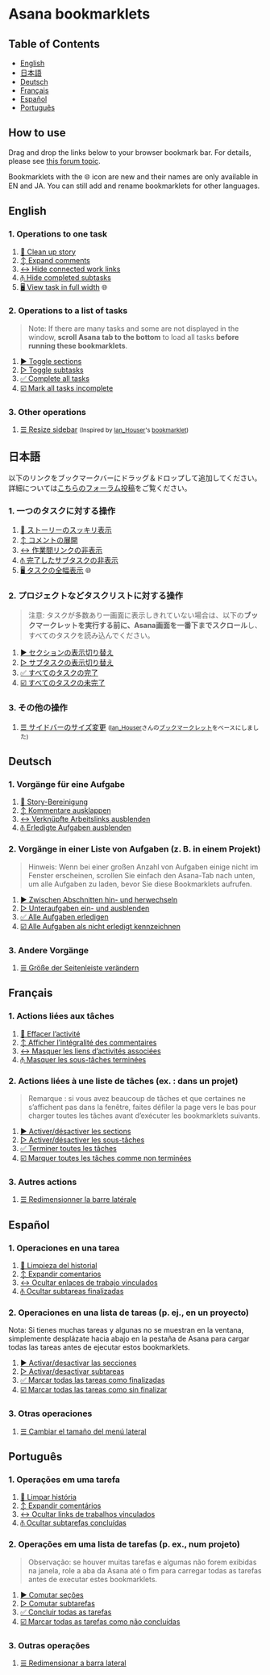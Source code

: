 # Asana bookmarklets

## Table of Contents
- [English](#English)
- [日本語](#日本語)
- [Deutsch](#Deutsch)
- [Français](#Français)
- [Español](#Español)
- [Português](#Português)

## How to use

Drag and drop the links below to your browser bookmark bar.
For details, please see [this forum topic](https://forum.asana.com/t/introduction-to-asana-bookmarklets/184620).

Bookmarklets with the 🌐 icon are new and their names are only available in EN and JA. You can still add and rename bookmarklets for other languages.

## English

### 1. Operations to one task

1. <a href="javascript: (function() {const expandLink = document.querySelector('.TaskStoryFeed-expandLink');if (expandLink && expandLink.textContent.match(/\d/)) expandLink.click();  document.querySelectorAll('.TruncatedRichText-expand').forEach(link => link.click());  document.querySelectorAll('.TaskStoryFeed-expandMiniStoriesLink').forEach(link => link.click());document.querySelectorAll('.BacklinkMiniStory').forEach(line => {line.parentNode.style.display = 'none';});})();">💬 Clean up story</a>
1. <a href="javascript:(function() { const expandLink = document.querySelector('.TaskStoryFeed-expandLink'); if (expandLink && expandLink.textContent.match(/\d/)) expandLink.click(); document.querySelectorAll('.TruncatedRichText-expand').forEach(link => link.click()); document.querySelectorAll('.TaskStoryFeed-expandMiniStoriesLink').forEach(link => link.click()); })();">↕️ Expand comments</a>
1. <a href="javascript:(function() { document.querySelectorAll('.BacklinkMiniStory').forEach(line => {line.parentNode.style.display = 'none';}); })();">↔ Hide connected work links</a>
1. <a href="javascript:(function() {const completedSubtaskRows = document.querySelectorAll('.SubtaskTaskRow--completed');completedSubtaskRows.forEach(row => {row.parentNode.parentNode.style.display = row.parentNode.parentNode.style.display?%20%27%27:%20%27none%27;});})();">⫚ Hide completed subtasks</a>
1. <a href="javascript:(function() {const focusModePane = document.querySelector('.Pane.FocusModePage-taskPane');if (!focusModePane) return;if (!focusModePane) console.log('not found');if (focusModePane.style.flexBasis == 'auto') {focusModePane.style.flexBasis = '';} else {focusModePane.style.flexBasis = 'auto';}})();">🖥 View task in full width</a> 🌐

### 2. Operations to a list of tasks
> Note: If there are many tasks and some are not displayed in the window, **scroll Asana tab to the bottom** to load all tasks **before running these bookmarklets**.

1. <a href="javascript:(function() { const firstButtonIcon = document.querySelector('.TaskGroupHeader-toggleButton .Icon'); if (!firstButtonIcon) return; const firstTriangleClassName = firstButtonIcon.classList.contains('DownTriangleIcon')? 'DownTriangleIcon': 'RightTriangleIcon'; document.querySelectorAll(`.TaskGroupHeader-toggleButton .${firstTriangleClassName}`).forEach(buttonIcon => buttonIcon.parentNode.click()); })();">▶︎ Toggle sections</a>
1. <a href="javascript:(function() {const boardSubtaskToggleButtons = document.querySelectorAll('.SubtaskCountToggleButton');if (boardSubtaskToggleButtons.length) {boardSubtaskToggleButtons.forEach(button => button.click());return;}const firstListSubtaskButton = document.querySelector('.ProjectSpreadsheetGridRow-subtaskToggleButton');if (!firstListSubtaskButton) return;const firstTriangleClassName = firstListSubtaskButton.firstElementChild.classList.contains('DownTriangleIcon')? %27DownTriangleIcon%27: %27RightTriangleIcon%27;const taskPlaceholderHTMLCollection = document.getElementsByClassName(%27SpreadsheetTaskRowScrollPlaceholder%27);const taskGroup = document.querySelector(%27.TaskGroup%27);const buttonAtTheBottom = document.querySelector(%27.SpreadsheetPotGridContents-addSectionButton%27);setTimeout(function () {if (buttonAtTheBottom) buttonAtTheBottom.scrollIntoView();}, 30);setTimeout(function () {taskGroup.style.display = %27none%27;}, 60);let monitorTaskStructure = setInterval(() => {if (taskPlaceholderHTMLCollection.length == 0) {document.querySelectorAll(%27.ProjectSpreadsheetGridRow-subtaskToggleButton%27).forEach(function (buttonIcon) {if (buttonIcon.firstElementChild.classList.contains(firstTriangleClassName)) buttonIcon.click();});taskGroup.style.display = %27%27;clearInterval(monitorTaskStructure);const loadMoreLinkHTMLCollection = document.getElementsByClassName(%27SpreadsheetTaskList-showMoreLink%27);setTimeout(() => {let clickingLoadMoreLinks = setInterval(function() {if (!loadMoreLinkHTMLCollection.length) {clearInterval(clickingLoadMoreLinks);} else {loadMoreLinkHTMLCollection[0].scrollIntoView();loadMoreLinkHTMLCollection[0].click();}}, 100);}, 200);}}, 100);})();">▷ Toggle subtasks</a>
1. <a href="javascript:(function() { const taskPlaceholderHTMLCollection = document.getElementsByClassName('SpreadsheetTaskRowScrollPlaceholder'); if (!taskPlaceholderHTMLCollection.length) { document.querySelectorAll('.TaskRowCompletionStatus-taskCompletionIcon--incomplete').forEach(incompleteIcon => incompleteIcon.parentNode.click()); } else { const taskGroup = document.querySelector('.TaskGroup'); const buttonAtTheBottom = document.querySelector('.SpreadsheetPotGridContents-addSectionButton'); setTimeout(function () {if (buttonAtTheBottom) buttonAtTheBottom.scrollIntoView();}, 30); setTimeout(function () { taskGroup.style.display = 'none'; const progressIndicator = document.createElement('span'); progressIndicator.setAttribute('id', 'progressIndicator'); progressIndicator.textContent = 'Processing'; taskGroup.parentNode.appendChild(progressIndicator); }, 60); let monitorTaskStructure = setInterval(() => { if (taskPlaceholderHTMLCollection.length == 0) { clearInterval(monitorTaskStructure); const progressIndicator = document.querySelector('#progressIndicator'); const allTasks = Array.from(document.querySelectorAll('.TaskRowCompletionStatus-taskCompletionIcon--incomplete')); const numProcesses = Math.floor(allTasks.length / 50) + 1; let counter = 0; let loopTasks = setInterval(() => { progressIndicator.textContent = `Processing (${counter}/${numProcesses})`; for (let i = 50 * counter; i < Math.min(allTasks.length, 50 * (counter + 1)); i++) { allTasks[i].parentNode.click(); if (i == allTasks.length - 1) { clearInterval(loopTasks); progressIndicator.remove(); taskGroup.style.display = ''; } } counter += 1; }, 500); } }, 100); } })();">✅ Complete all tasks</a>
1. <a href="javascript:(function() { const taskPlaceholderHTMLCollection = document.getElementsByClassName('SpreadsheetTaskRowScrollPlaceholder'); if (!taskPlaceholderHTMLCollection.length) { document.querySelectorAll('.TaskRowCompletionStatus-taskCompletionIcon--complete').forEach(incompleteIcon => incompleteIcon.parentNode.click()); } else { const taskGroup = document.querySelector('.TaskGroup'); const buttonAtTheBottom = document.querySelector('.SpreadsheetPotGridContents-addSectionButton'); setTimeout(function () {if (buttonAtTheBottom) buttonAtTheBottom.scrollIntoView();}, 30); setTimeout(function () { taskGroup.style.display = 'none'; const progressIndicator = document.createElement('span'); progressIndicator.setAttribute('id', 'progressIndicator'); progressIndicator.textContent = 'Processing'; taskGroup.parentNode.appendChild(progressIndicator); }, 60); let monitorTaskStructure = setInterval(() => { if (taskPlaceholderHTMLCollection.length == 0) { clearInterval(monitorTaskStructure); const progressIndicator = document.querySelector('#progressIndicator'); const allTasks = Array.from(document.querySelectorAll('.TaskRowCompletionStatus-taskCompletionIcon--complete')); const numProcesses = Math.floor(allTasks.length / 50) + 1; let counter = 0; let loopTasks = setInterval(() => { progressIndicator.textContent = `Processing(${counter}/${numProcesses})`; for (let i = 50 * counter; i < Math.min(allTasks.length, 50 * (counter + 1)); i++) { allTasks[i].parentNode.click(); if (i == allTasks.length - 1) { clearInterval(loopTasks); progressIndicator.remove(); taskGroup.style.display = ''; } } counter += 1; }, 500); } }, 100); } })();">☑️ Mark all tasks incomplete</a>

### 3. Other operations
1. <a href="javascript:(function() {const widerWidth = '480px';const asanaSidebar = document.querySelector('.AsanaMain-sidebar');if (!asanaSidebar) return; var newStyle = document.querySelector('#asanaSidebarBookmarkletStyle');if (!newStyle) {newStyle = document.createElement('style');newStyle.id = 'asanaSidebarBookmarkletStyle';document.head.appendChild(newStyle);}if (asanaSidebar.style.width == widerWidth) {asanaSidebar.style.width = '240px';newStyle.innerText = '';} else {asanaSidebar.style.width = widerWidth;newStyle.innerText = %60.AsanaMain-sidebar.AsanaMain-sidebar--isCollapsed {margin-left: -${widerWidth} !important}%60;}})();">☰ Resize sidebar</a> <small>(Inspired by [Ian_Houser](https://forum.asana.com/t/sidebar-adjust-size-width/27297/14)'s [bookmarklet](https://ianhouser.github.io/asana-bookmarklets/))</small>

## 日本語

以下のリンクをブックマークバーにドラッグ＆ドロップして追加してください。
詳細については[こちらのフォーラム投稿](https://forum.asana.com/t/asana/184069)をご覧ください。

### 1. 一つのタスクに対する操作

1. <a href="javascript: (function() {const expandLink = document.querySelector('.TaskStoryFeed-expandLink');if (expandLink && expandLink.textContent.match(/\d/)) expandLink.click();  document.querySelectorAll('.TruncatedRichText-expand').forEach(link => link.click());  document.querySelectorAll('.TaskStoryFeed-expandMiniStoriesLink').forEach(link => link.click());document.querySelectorAll('.BacklinkMiniStory').forEach(line => {line.parentNode.style.display = 'none';});})();">💬 ストーリーのスッキリ表示</a>
1. <a href="javascript:(function() { const expandLink = document.querySelector('.TaskStoryFeed-expandLink'); if (expandLink && expandLink.textContent.match(/\d/)) expandLink.click(); document.querySelectorAll('.TruncatedRichText-expand').forEach(link => link.click()); document.querySelectorAll('.TaskStoryFeed-expandMiniStoriesLink').forEach(link => link.click()); })();">↕️ コメントの展開</a>
1. <a href="javascript:(function() { document.querySelectorAll('.BacklinkMiniStory').forEach(line => {line.parentNode.style.display = 'none';}); })();">↔ 作業間リンクの非表示</a>
1. <a href="javascript:(function() {const completedSubtaskRows = document.querySelectorAll('.SubtaskTaskRow--completed');completedSubtaskRows.forEach(row => {row.parentNode.parentNode.style.display = row.parentNode.parentNode.style.display? %27%27: %27none%27;});})();">⫚ 完了したサブタスクの非表示</a>
1. <a href="javascript:(function() {const focusModePane = document.querySelector('.Pane.FocusModePage-taskPane');if (!focusModePane) return;if (!focusModePane) console.log('not found');if (focusModePane.style.flexBasis == 'auto') {focusModePane.style.flexBasis = '';} else {focusModePane.style.flexBasis = 'auto';}})();">🖥 タスクの全幅表示</a> 🌐

### 2. プロジェクトなどタスクリストに対する操作
> 注意: タスクが多数あり一画面に表示しきれていない場合は、以下の**ブックマークレットを実行する前に、Asana画面を一番下までスクロール**し、すべてのタスクを読み込んでください。

1. <a href="javascript:(function() { const firstButtonIcon = document.querySelector('.TaskGroupHeader-toggleButton .Icon'); if (!firstButtonIcon) return; const firstTriangleClassName = firstButtonIcon.classList.contains('DownTriangleIcon')? 'DownTriangleIcon': 'RightTriangleIcon'; document.querySelectorAll(`.TaskGroupHeader-toggleButton .${firstTriangleClassName}`).forEach(buttonIcon => buttonIcon.parentNode.click()); })();">▶︎ セクションの表示切り替え</a>
1. <a href="javascript:(function() {const boardSubtaskToggleButtons = document.querySelectorAll('.SubtaskCountToggleButton');if (boardSubtaskToggleButtons.length) {boardSubtaskToggleButtons.forEach(button => button.click());return;}const firstListSubtaskButton = document.querySelector('.ProjectSpreadsheetGridRow-subtaskToggleButton');if (!firstListSubtaskButton) return;const firstTriangleClassName = firstListSubtaskButton.firstElementChild.classList.contains('DownTriangleIcon')? %27DownTriangleIcon%27: %27RightTriangleIcon%27;const taskPlaceholderHTMLCollection = document.getElementsByClassName(%27SpreadsheetTaskRowScrollPlaceholder%27);const taskGroup = document.querySelector(%27.TaskGroup%27);const buttonAtTheBottom = document.querySelector(%27.SpreadsheetPotGridContents-addSectionButton%27);setTimeout(function () {if (buttonAtTheBottom) buttonAtTheBottom.scrollIntoView();}, 30);setTimeout(function () {taskGroup.style.display = %27none%27;}, 60);let monitorTaskStructure = setInterval(() => {if (taskPlaceholderHTMLCollection.length == 0) {document.querySelectorAll(%27.ProjectSpreadsheetGridRow-subtaskToggleButton%27).forEach(function (buttonIcon) {if (buttonIcon.firstElementChild.classList.contains(firstTriangleClassName)) buttonIcon.click();});taskGroup.style.display = %27%27;clearInterval(monitorTaskStructure);const loadMoreLinkHTMLCollection = document.getElementsByClassName(%27SpreadsheetTaskList-showMoreLink%27);setTimeout(() => {let clickingLoadMoreLinks = setInterval(function() {if (!loadMoreLinkHTMLCollection.length) {clearInterval(clickingLoadMoreLinks);} else {loadMoreLinkHTMLCollection[0].scrollIntoView();loadMoreLinkHTMLCollection[0].click();}}, 100);}, 200);}}, 100);})();">▷ サブタスクの表示切り替え</a>
1. <a href="javascript:(function() { const taskPlaceholderHTMLCollection = document.getElementsByClassName('SpreadsheetTaskRowScrollPlaceholder'); if (!taskPlaceholderHTMLCollection.length) { document.querySelectorAll('.TaskRowCompletionStatus-taskCompletionIcon--incomplete').forEach(incompleteIcon => incompleteIcon.parentNode.click()); } else { const taskGroup = document.querySelector('.TaskGroup'); const buttonAtTheBottom = document.querySelector('.SpreadsheetPotGridContents-addSectionButton'); setTimeout(function () {if (buttonAtTheBottom) buttonAtTheBottom.scrollIntoView();}, 30); setTimeout(function () { taskGroup.style.display = 'none'; const progressIndicator = document.createElement('span'); progressIndicator.setAttribute('id', 'progressIndicator'); progressIndicator.textContent = '処理しています'; taskGroup.parentNode.appendChild(progressIndicator); }, 60); let monitorTaskStructure = setInterval(() => { if (taskPlaceholderHTMLCollection.length == 0) { clearInterval(monitorTaskStructure); const progressIndicator = document.querySelector('#progressIndicator'); const allTasks = Array.from(document.querySelectorAll('.TaskRowCompletionStatus-taskCompletionIcon--incomplete')); const numProcesses = Math.floor(allTasks.length / 50) + 1; let counter = 0; let loopTasks = setInterval(() => { progressIndicator.textContent = `処理しています (${counter}/${numProcesses}）`; for (let i = 50 * counter; i < Math.min(allTasks.length, 50 * (counter + 1)); i++) { allTasks[i].parentNode.click(); if (i == allTasks.length - 1) { clearInterval(loopTasks); progressIndicator.remove(); taskGroup.style.display = ''; } } counter += 1; }, 500); } }, 100); } })();">✅ すべてのタスクの完了</a>
1. <a href="javascript:(function() { const taskPlaceholderHTMLCollection = document.getElementsByClassName('SpreadsheetTaskRowScrollPlaceholder'); if (!taskPlaceholderHTMLCollection.length) { document.querySelectorAll('.TaskRowCompletionStatus-taskCompletionIcon--complete').forEach(incompleteIcon => incompleteIcon.parentNode.click()); } else { const taskGroup = document.querySelector('.TaskGroup'); const buttonAtTheBottom = document.querySelector('.SpreadsheetPotGridContents-addSectionButton'); setTimeout(function () {if (buttonAtTheBottom) buttonAtTheBottom.scrollIntoView();}, 30); setTimeout(function () { taskGroup.style.display = 'none'; const progressIndicator = document.createElement('span'); progressIndicator.setAttribute('id', 'progressIndicator'); progressIndicator.textContent = '処理しています'; taskGroup.parentNode.appendChild(progressIndicator); }, 60); let monitorTaskStructure = setInterval(() => { if (taskPlaceholderHTMLCollection.length == 0) { clearInterval(monitorTaskStructure); const progressIndicator = document.querySelector('#progressIndicator'); const allTasks = Array.from(document.querySelectorAll('.TaskRowCompletionStatus-taskCompletionIcon--complete')); const numProcesses = Math.floor(allTasks.length / 50) + 1; let counter = 0; let loopTasks = setInterval(() => { progressIndicator.textContent = `処理しています (${counter}/${numProcesses}）`; for (let i = 50 * counter; i < Math.min(allTasks.length, 50 * (counter + 1)); i++) { allTasks[i].parentNode.click(); if (i == allTasks.length - 1) { clearInterval(loopTasks); progressIndicator.remove(); taskGroup.style.display = ''; } } counter += 1; }, 500); } }, 100); } })();">☑️ すべてのタスクの未完了</a>

### 3. その他の操作
1. <a href="javascript:(function() {const widerWidth = '480px';const asanaSidebar = document.querySelector('.AsanaMain-sidebar');if (!asanaSidebar) return; var newStyle = document.querySelector('#asanaSidebarBookmarkletStyle');if (!newStyle) {newStyle = document.createElement('style');newStyle.id = 'asanaSidebarBookmarkletStyle';document.head.appendChild(newStyle);}if (asanaSidebar.style.width == widerWidth) {asanaSidebar.style.width = '240px';newStyle.innerText = '';} else {asanaSidebar.style.width = widerWidth;newStyle.innerText = %60.AsanaMain-sidebar.AsanaMain-sidebar--isCollapsed {margin-left: -${widerWidth} !important}%60;}})();">☰ サイドバーのサイズ変更</a> <small>([Ian_Houser](https://forum.asana.com/t/sidebar-adjust-size-width/27297/14)さんの[ブックマークレット](https://ianhouser.github.io/asana-bookmarklets/)をベースにしました)</small>

## Deutsch

### 1. Vorgänge für eine Aufgabe

1. <a href="javascript: (function() {const expandLink = document.querySelector('.TaskStoryFeed-expandLink');if (expandLink && expandLink.textContent.match(/\d/)) expandLink.click();  document.querySelectorAll('.TruncatedRichText-expand').forEach(link => link.click());  document.querySelectorAll('.TaskStoryFeed-expandMiniStoriesLink').forEach(link => link.click());document.querySelectorAll('.BacklinkMiniStory').forEach(line => {line.parentNode.style.display = 'none';});})();">💬 Story-Bereinigung</a>
1. <a href="javascript:(function() { const expandLink = document.querySelector('.TaskStoryFeed-expandLink'); if (expandLink && expandLink.textContent.match(/\d/)) expandLink.click(); document.querySelectorAll('.TruncatedRichText-expand').forEach(link => link.click()); document.querySelectorAll('.TaskStoryFeed-expandMiniStoriesLink').forEach(link => link.click()); })();">↕️ Kommentare ausklappen</a>
1. <a href="javascript:(function() { document.querySelectorAll('.BacklinkMiniStory').forEach(line => {line.parentNode.style.display = 'none';}); })();">↔ Verknüpfte Arbeitslinks ausblenden</a>
1. <a href="javascript:(function() {const completedSubtaskRows = document.querySelectorAll('.SubtaskTaskRow--completed');completedSubtaskRows.forEach(row => {row.parentNode.parentNode.style.display = row.parentNode.parentNode.style.display? %27%27: %27none%27;});})();">⫚ Erledigte Aufgaben ausblenden</a>

### 2. Vorgänge in einer Liste von Aufgaben (z. B. in einem Projekt)
> Hinweis: Wenn bei einer großen Anzahl von Aufgaben einige nicht im Fenster erscheinen, scrollen Sie einfach den Asana-Tab nach unten, um alle Aufgaben zu laden, bevor Sie diese Bookmarklets aufrufen.

1. <a href="javascript:(function() { const firstButtonIcon = document.querySelector('.TaskGroupHeader-toggleButton .Icon'); if (!firstButtonIcon) return; const firstTriangleClassName = firstButtonIcon.classList.contains('DownTriangleIcon')? 'DownTriangleIcon': 'RightTriangleIcon'; document.querySelectorAll(`.TaskGroupHeader-toggleButton .${firstTriangleClassName}`).forEach(buttonIcon => buttonIcon.parentNode.click()); })();">▶︎ Zwischen Abschnitten hin- und herwechseln</a>
1. <a href="javascript:(function() {const boardSubtaskToggleButtons = document.querySelectorAll('.SubtaskCountToggleButton');if (boardSubtaskToggleButtons.length) {boardSubtaskToggleButtons.forEach(button => button.click());return;}const firstListSubtaskButton = document.querySelector('.ProjectSpreadsheetGridRow-subtaskToggleButton');if (!firstListSubtaskButton) return;const firstTriangleClassName = firstListSubtaskButton.firstElementChild.classList.contains('DownTriangleIcon')? %27DownTriangleIcon%27: %27RightTriangleIcon%27;const taskPlaceholderHTMLCollection = document.getElementsByClassName(%27SpreadsheetTaskRowScrollPlaceholder%27);const taskGroup = document.querySelector(%27.TaskGroup%27);const buttonAtTheBottom = document.querySelector(%27.SpreadsheetPotGridContents-addSectionButton%27);setTimeout(function () {if (buttonAtTheBottom) buttonAtTheBottom.scrollIntoView();}, 30);setTimeout(function () {taskGroup.style.display = %27none%27;}, 60);let monitorTaskStructure = setInterval(() => {if (taskPlaceholderHTMLCollection.length == 0) {document.querySelectorAll(%27.ProjectSpreadsheetGridRow-subtaskToggleButton%27).forEach(function (buttonIcon) {if (buttonIcon.firstElementChild.classList.contains(firstTriangleClassName)) buttonIcon.click();});taskGroup.style.display = %27%27;clearInterval(monitorTaskStructure);const loadMoreLinkHTMLCollection = document.getElementsByClassName(%27SpreadsheetTaskList-showMoreLink%27);setTimeout(() => {let clickingLoadMoreLinks = setInterval(function() {if (!loadMoreLinkHTMLCollection.length) {clearInterval(clickingLoadMoreLinks);} else {loadMoreLinkHTMLCollection[0].scrollIntoView();loadMoreLinkHTMLCollection[0].click();}}, 100);}, 200);}}, 100);})();">▷ Unteraufgaben ein- und ausblenden</a>
1. <a href="javascript:(function() { const taskPlaceholderHTMLCollection = document.getElementsByClassName('SpreadsheetTaskRowScrollPlaceholder'); if (!taskPlaceholderHTMLCollection.length) { document.querySelectorAll('.TaskRowCompletionStatus-taskCompletionIcon--incomplete').forEach(incompleteIcon => incompleteIcon.parentNode.click()); } else { const taskGroup = document.querySelector('.TaskGroup'); const buttonAtTheBottom = document.querySelector('.SpreadsheetPotGridContents-addSectionButton'); setTimeout(function () {if (buttonAtTheBottom) buttonAtTheBottom.scrollIntoView();}, 30); setTimeout(function () { taskGroup.style.display = 'none'; const progressIndicator = document.createElement('span'); progressIndicator.setAttribute('id', 'progressIndicator'); progressIndicator.textContent = 'Wird ausgeführt'; taskGroup.parentNode.appendChild(progressIndicator); }, 60); let monitorTaskStructure = setInterval(() => { if (taskPlaceholderHTMLCollection.length == 0) { clearInterval(monitorTaskStructure); const progressIndicator = document.querySelector('#progressIndicator'); const allTasks = Array.from(document.querySelectorAll('.TaskRowCompletionStatus-taskCompletionIcon--incomplete')); const numProcesses = Math.floor(allTasks.length / 50) + 1; let counter = 0; let loopTasks = setInterval(() => { progressIndicator.textContent = `Wird ausgeführt (${counter}/${numProcesses}）`; for (let i = 50 * counter; i < Math.min(allTasks.length, 50 * (counter + 1)); i++) { allTasks[i].parentNode.click(); if (i == allTasks.length - 1) { clearInterval(loopTasks); progressIndicator.remove(); taskGroup.style.display = ''; } } counter += 1; }, 500); } }, 100); } })();">✅ Alle Aufgaben erledigen</a>
1. <a href="javascript:(function() { const taskPlaceholderHTMLCollection = document.getElementsByClassName('SpreadsheetTaskRowScrollPlaceholder'); if (!taskPlaceholderHTMLCollection.length) { document.querySelectorAll('.TaskRowCompletionStatus-taskCompletionIcon--complete').forEach(incompleteIcon => incompleteIcon.parentNode.click()); } else { const taskGroup = document.querySelector('.TaskGroup'); const buttonAtTheBottom = document.querySelector('.SpreadsheetPotGridContents-addSectionButton'); setTimeout(function () {if (buttonAtTheBottom) buttonAtTheBottom.scrollIntoView();}, 30); setTimeout(function () { taskGroup.style.display = 'none'; const progressIndicator = document.createElement('span'); progressIndicator.setAttribute('id', 'progressIndicator'); progressIndicator.textContent = 'Wird ausgeführt'; taskGroup.parentNode.appendChild(progressIndicator); }, 60); let monitorTaskStructure = setInterval(() => { if (taskPlaceholderHTMLCollection.length == 0) { clearInterval(monitorTaskStructure); const progressIndicator = document.querySelector('#progressIndicator'); const allTasks = Array.from(document.querySelectorAll('.TaskRowCompletionStatus-taskCompletionIcon--complete')); const numProcesses = Math.floor(allTasks.length / 50) + 1; let counter = 0; let loopTasks = setInterval(() => { progressIndicator.textContent = `Wird ausgeführt (${counter}/${numProcesses}）`; for (let i = 50 * counter; i < Math.min(allTasks.length, 50 * (counter + 1)); i++) { allTasks[i].parentNode.click(); if (i == allTasks.length - 1) { clearInterval(loopTasks); progressIndicator.remove(); taskGroup.style.display = ''; } } counter += 1; }, 500); } }, 100); } })();">☑️ Alle Aufgaben als nicht erledigt kennzeichnen</a>

### 3. Andere Vorgänge
1. <a href="javascript:(function() {const widerWidth = '480px';const asanaSidebar = document.querySelector('.AsanaMain-sidebar');if (!asanaSidebar) return; var newStyle = document.querySelector('#asanaSidebarBookmarkletStyle');if (!newStyle) {newStyle = document.createElement('style');newStyle.id = 'asanaSidebarBookmarkletStyle';document.head.appendChild(newStyle);}if (asanaSidebar.style.width == widerWidth) {asanaSidebar.style.width = '240px';newStyle.innerText = '';} else {asanaSidebar.style.width = widerWidth;newStyle.innerText = %60.AsanaMain-sidebar.AsanaMain-sidebar--isCollapsed {margin-left: -${widerWidth} !important}%60;}})();">☰ Größe der Seitenleiste verändern</a>

## Français

### 1. Actions liées aux tâches

1. <a href="javascript: (function() {const expandLink = document.querySelector('.TaskStoryFeed-expandLink');if (expandLink && expandLink.textContent.match(/\d/)) expandLink.click();  document.querySelectorAll('.TruncatedRichText-expand').forEach(link => link.click());  document.querySelectorAll('.TaskStoryFeed-expandMiniStoriesLink').forEach(link => link.click());document.querySelectorAll('.BacklinkMiniStory').forEach(line => {line.parentNode.style.display = 'none';});})();">💬 Effacer l’activité</a>
1. <a href="javascript:(function() { const expandLink = document.querySelector('.TaskStoryFeed-expandLink'); if (expandLink && expandLink.textContent.match(/\d/)) expandLink.click(); document.querySelectorAll('.TruncatedRichText-expand').forEach(link => link.click()); document.querySelectorAll('.TaskStoryFeed-expandMiniStoriesLink').forEach(link => link.click()); })();">↕️ Afficher l’intégralité des commentaires</a>
1. <a href="javascript:(function() { document.querySelectorAll('.BacklinkMiniStory').forEach(line => {line.parentNode.style.display = 'none';}); })();">↔ Masquer les liens d’activités associées</a>
1. <a href="javascript:(function() {const completedSubtaskRows = document.querySelectorAll('.SubtaskTaskRow--completed');completedSubtaskRows.forEach(row => {row.parentNode.parentNode.style.display = row.parentNode.parentNode.style.display? %27%27: %27none%27;});})();">⫚ Masquer les sous-tâches terminées</a>

### 2. Actions liées à une liste de tâches (ex. : dans un projet)
> Remarque : si vous avez beaucoup de tâches et que certaines ne s’affichent pas dans la fenêtre, faites défiler la page vers le bas pour charger toutes les tâches avant d’exécuter les bookmarklets suivants.

1. <a href="javascript:(function() { const firstButtonIcon = document.querySelector('.TaskGroupHeader-toggleButton .Icon'); if (!firstButtonIcon) return; const firstTriangleClassName = firstButtonIcon.classList.contains('DownTriangleIcon')? 'DownTriangleIcon': 'RightTriangleIcon'; document.querySelectorAll(`.TaskGroupHeader-toggleButton .${firstTriangleClassName}`).forEach(buttonIcon => buttonIcon.parentNode.click()); })();">▶︎ Activer/désactiver les sections</a>
1. <a href="javascript:(function() {const boardSubtaskToggleButtons = document.querySelectorAll('.SubtaskCountToggleButton');if (boardSubtaskToggleButtons.length) {boardSubtaskToggleButtons.forEach(button => button.click());return;}const firstListSubtaskButton = document.querySelector('.ProjectSpreadsheetGridRow-subtaskToggleButton');if (!firstListSubtaskButton) return;const firstTriangleClassName = firstListSubtaskButton.firstElementChild.classList.contains('DownTriangleIcon')? %27DownTriangleIcon%27: %27RightTriangleIcon%27;const taskPlaceholderHTMLCollection = document.getElementsByClassName(%27SpreadsheetTaskRowScrollPlaceholder%27);const taskGroup = document.querySelector(%27.TaskGroup%27);const buttonAtTheBottom = document.querySelector(%27.SpreadsheetPotGridContents-addSectionButton%27);setTimeout(function () {if (buttonAtTheBottom) buttonAtTheBottom.scrollIntoView();}, 30);setTimeout(function () {taskGroup.style.display = %27none%27;}, 60);let monitorTaskStructure = setInterval(() => {if (taskPlaceholderHTMLCollection.length == 0) {document.querySelectorAll(%27.ProjectSpreadsheetGridRow-subtaskToggleButton%27).forEach(function (buttonIcon) {if (buttonIcon.firstElementChild.classList.contains(firstTriangleClassName)) buttonIcon.click();});taskGroup.style.display = %27%27;clearInterval(monitorTaskStructure);const loadMoreLinkHTMLCollection = document.getElementsByClassName(%27SpreadsheetTaskList-showMoreLink%27);setTimeout(() => {let clickingLoadMoreLinks = setInterval(function() {if (!loadMoreLinkHTMLCollection.length) {clearInterval(clickingLoadMoreLinks);} else {loadMoreLinkHTMLCollection[0].scrollIntoView();loadMoreLinkHTMLCollection[0].click();}}, 100);}, 200);}}, 100);})();">▷ Activer/désactiver les sous-tâches</a>
1. <a href="javascript:(function() { const taskPlaceholderHTMLCollection = document.getElementsByClassName('SpreadsheetTaskRowScrollPlaceholder'); if (!taskPlaceholderHTMLCollection.length) { document.querySelectorAll('.TaskRowCompletionStatus-taskCompletionIcon--incomplete').forEach(incompleteIcon => incompleteIcon.parentNode.click()); } else { const taskGroup = document.querySelector('.TaskGroup'); const buttonAtTheBottom = document.querySelector('.SpreadsheetPotGridContents-addSectionButton'); setTimeout(function () {if (buttonAtTheBottom) buttonAtTheBottom.scrollIntoView();}, 30); setTimeout(function () { taskGroup.style.display = 'none'; const progressIndicator = document.createElement('span'); progressIndicator.setAttribute('id', 'progressIndicator'); progressIndicator.textContent = 'Traite'; taskGroup.parentNode.appendChild(progressIndicator); }, 60); let monitorTaskStructure = setInterval(() => { if (taskPlaceholderHTMLCollection.length == 0) { clearInterval(monitorTaskStructure); const progressIndicator = document.querySelector('#progressIndicator'); const allTasks = Array.from(document.querySelectorAll('.TaskRowCompletionStatus-taskCompletionIcon--incomplete')); const numProcesses = Math.floor(allTasks.length / 50) + 1; let counter = 0; let loopTasks = setInterval(() => { progressIndicator.textContent = `Traite (${counter}/${numProcesses}）`; for (let i = 50 * counter; i < Math.min(allTasks.length, 50 * (counter + 1)); i++) { allTasks[i].parentNode.click(); if (i == allTasks.length - 1) { clearInterval(loopTasks); progressIndicator.remove(); taskGroup.style.display = ''; } } counter += 1; }, 500); } }, 100); } })();">✅ Terminer toutes les tâches</a>
1. <a href="javascript:(function() { const taskPlaceholderHTMLCollection = document.getElementsByClassName('SpreadsheetTaskRowScrollPlaceholder'); if (!taskPlaceholderHTMLCollection.length) { document.querySelectorAll('.TaskRowCompletionStatus-taskCompletionIcon--complete').forEach(incompleteIcon => incompleteIcon.parentNode.click()); } else { const taskGroup = document.querySelector('.TaskGroup'); const buttonAtTheBottom = document.querySelector('.SpreadsheetPotGridContents-addSectionButton'); setTimeout(function () {if (buttonAtTheBottom) buttonAtTheBottom.scrollIntoView();}, 30); setTimeout(function () { taskGroup.style.display = 'none'; const progressIndicator = document.createElement('span'); progressIndicator.setAttribute('id', 'progressIndicator'); progressIndicator.textContent = 'Traite'; taskGroup.parentNode.appendChild(progressIndicator); }, 60); let monitorTaskStructure = setInterval(() => { if (taskPlaceholderHTMLCollection.length == 0) { clearInterval(monitorTaskStructure); const progressIndicator = document.querySelector('#progressIndicator'); const allTasks = Array.from(document.querySelectorAll('.TaskRowCompletionStatus-taskCompletionIcon--complete')); const numProcesses = Math.floor(allTasks.length / 50) + 1; let counter = 0; let loopTasks = setInterval(() => { progressIndicator.textContent = `Traite (${counter}/${numProcesses}）`; for (let i = 50 * counter; i < Math.min(allTasks.length, 50 * (counter + 1)); i++) { allTasks[i].parentNode.click(); if (i == allTasks.length - 1) { clearInterval(loopTasks); progressIndicator.remove(); taskGroup.style.display = ''; } } counter += 1; }, 500); } }, 100); } })();">☑️ Marquer toutes les tâches comme non terminées</a>

### 3. Autres actions
1. <a href="javascript:(function() {const widerWidth = '480px';const asanaSidebar = document.querySelector('.AsanaMain-sidebar');if (!asanaSidebar) return; var newStyle = document.querySelector('#asanaSidebarBookmarkletStyle');if (!newStyle) {newStyle = document.createElement('style');newStyle.id = 'asanaSidebarBookmarkletStyle';document.head.appendChild(newStyle);}if (asanaSidebar.style.width == widerWidth) {asanaSidebar.style.width = '240px';newStyle.innerText = '';} else {asanaSidebar.style.width = widerWidth;newStyle.innerText = %60.AsanaMain-sidebar.AsanaMain-sidebar--isCollapsed {margin-left: -${widerWidth} !important}%60;}})();">☰ Redimensionner la barre latérale</a>

## Español

### 1. Operaciones en una tarea

1. <a href="javascript: (function() {const expandLink = document.querySelector('.TaskStoryFeed-expandLink');if (expandLink && expandLink.textContent.match(/\d/)) expandLink.click();  document.querySelectorAll('.TruncatedRichText-expand').forEach(link => link.click());  document.querySelectorAll('.TaskStoryFeed-expandMiniStoriesLink').forEach(link => link.click());document.querySelectorAll('.BacklinkMiniStory').forEach(line => {line.parentNode.style.display = 'none';});})();">💬 Limpieza del historial</a>
1. <a href="javascript:(function() { const expandLink = document.querySelector('.TaskStoryFeed-expandLink'); if (expandLink && expandLink.textContent.match(/\d/)) expandLink.click(); document.querySelectorAll('.TruncatedRichText-expand').forEach(link => link.click()); document.querySelectorAll('.TaskStoryFeed-expandMiniStoriesLink').forEach(link => link.click()); })();">↕️ Expandir comentarios</a>
1. <a href="javascript:(function() { document.querySelectorAll('.BacklinkMiniStory').forEach(line => {line.parentNode.style.display = 'none';}); })();">↔ Ocultar enlaces de trabajo vinculados</a>
1. <a href="javascript:(function() {const completedSubtaskRows = document.querySelectorAll('.SubtaskTaskRow--completed');completedSubtaskRows.forEach(row => {row.parentNode.parentNode.style.display = row.parentNode.parentNode.style.display? %27%27: %27none%27;});})();">⫚ Ocultar subtareas finalizadas</a>

### 2. Operaciones en una lista de tareas (p. ej., en un proyecto)
Nota: Si tienes muchas tareas y algunas no se muestran en la ventana, simplemente desplázate hacia abajo en la pestaña de Asana para cargar todas las tareas antes de ejecutar estos bookmarklets.

1. <a href="javascript:(function() { const firstButtonIcon = document.querySelector('.TaskGroupHeader-toggleButton .Icon'); if (!firstButtonIcon) return; const firstTriangleClassName = firstButtonIcon.classList.contains('DownTriangleIcon')? 'DownTriangleIcon': 'RightTriangleIcon'; document.querySelectorAll(`.TaskGroupHeader-toggleButton .${firstTriangleClassName}`).forEach(buttonIcon => buttonIcon.parentNode.click()); })();">▶︎ Activar/desactivar las secciones</a>
1. <a href="javascript:(function() {const boardSubtaskToggleButtons = document.querySelectorAll('.SubtaskCountToggleButton');if (boardSubtaskToggleButtons.length) {boardSubtaskToggleButtons.forEach(button => button.click());return;}const firstListSubtaskButton = document.querySelector('.ProjectSpreadsheetGridRow-subtaskToggleButton');if (!firstListSubtaskButton) return;const firstTriangleClassName = firstListSubtaskButton.firstElementChild.classList.contains('DownTriangleIcon')? %27DownTriangleIcon%27: %27RightTriangleIcon%27;const taskPlaceholderHTMLCollection = document.getElementsByClassName(%27SpreadsheetTaskRowScrollPlaceholder%27);const taskGroup = document.querySelector(%27.TaskGroup%27);const buttonAtTheBottom = document.querySelector(%27.SpreadsheetPotGridContents-addSectionButton%27);setTimeout(function () {if (buttonAtTheBottom) buttonAtTheBottom.scrollIntoView();}, 30);setTimeout(function () {taskGroup.style.display = %27none%27;}, 60);let monitorTaskStructure = setInterval(() => {if (taskPlaceholderHTMLCollection.length == 0) {document.querySelectorAll(%27.ProjectSpreadsheetGridRow-subtaskToggleButton%27).forEach(function (buttonIcon) {if (buttonIcon.firstElementChild.classList.contains(firstTriangleClassName)) buttonIcon.click();});taskGroup.style.display = %27%27;clearInterval(monitorTaskStructure);const loadMoreLinkHTMLCollection = document.getElementsByClassName(%27SpreadsheetTaskList-showMoreLink%27);setTimeout(() => {let clickingLoadMoreLinks = setInterval(function() {if (!loadMoreLinkHTMLCollection.length) {clearInterval(clickingLoadMoreLinks);} else {loadMoreLinkHTMLCollection[0].scrollIntoView();loadMoreLinkHTMLCollection[0].click();}}, 100);}, 200);}}, 100);})();">▷ Activar/desactivar subtareas</a>
1. <a href="javascript:(function() { const taskPlaceholderHTMLCollection = document.getElementsByClassName('SpreadsheetTaskRowScrollPlaceholder'); if (!taskPlaceholderHTMLCollection.length) { document.querySelectorAll('.TaskRowCompletionStatus-taskCompletionIcon--incomplete').forEach(incompleteIcon => incompleteIcon.parentNode.click()); } else { const taskGroup = document.querySelector('.TaskGroup'); const buttonAtTheBottom = document.querySelector('.SpreadsheetPotGridContents-addSectionButton'); setTimeout(function () {if (buttonAtTheBottom) buttonAtTheBottom.scrollIntoView();}, 30); setTimeout(function () { taskGroup.style.display = 'none'; const progressIndicator = document.createElement('span'); progressIndicator.setAttribute('id', 'progressIndicator'); progressIndicator.textContent = 'Procesando'; taskGroup.parentNode.appendChild(progressIndicator); }, 60); let monitorTaskStructure = setInterval(() => { if (taskPlaceholderHTMLCollection.length == 0) { clearInterval(monitorTaskStructure); const progressIndicator = document.querySelector('#progressIndicator'); const allTasks = Array.from(document.querySelectorAll('.TaskRowCompletionStatus-taskCompletionIcon--incomplete')); const numProcesses = Math.floor(allTasks.length / 50) + 1; let counter = 0; let loopTasks = setInterval(() => { progressIndicator.textContent = `Procesando (${counter}/${numProcesses}）`; for (let i = 50 * counter; i < Math.min(allTasks.length, 50 * (counter + 1)); i++) { allTasks[i].parentNode.click(); if (i == allTasks.length - 1) { clearInterval(loopTasks); progressIndicator.remove(); taskGroup.style.display = ''; } } counter += 1; }, 500); } }, 100); } })();">✅ Marcar todas las tareas como finalizadas</a>
1. <a href="javascript:(function() { const taskPlaceholderHTMLCollection = document.getElementsByClassName('SpreadsheetTaskRowScrollPlaceholder'); if (!taskPlaceholderHTMLCollection.length) { document.querySelectorAll('.TaskRowCompletionStatus-taskCompletionIcon--complete').forEach(incompleteIcon => incompleteIcon.parentNode.click()); } else { const taskGroup = document.querySelector('.TaskGroup'); const buttonAtTheBottom = document.querySelector('.SpreadsheetPotGridContents-addSectionButton'); setTimeout(function () {if (buttonAtTheBottom) buttonAtTheBottom.scrollIntoView();}, 30); setTimeout(function () { taskGroup.style.display = 'none'; const progressIndicator = document.createElement('span'); progressIndicator.setAttribute('id', 'progressIndicator'); progressIndicator.textContent = 'Procesando'; taskGroup.parentNode.appendChild(progressIndicator); }, 60); let monitorTaskStructure = setInterval(() => { if (taskPlaceholderHTMLCollection.length == 0) { clearInterval(monitorTaskStructure); const progressIndicator = document.querySelector('#progressIndicator'); const allTasks = Array.from(document.querySelectorAll('.TaskRowCompletionStatus-taskCompletionIcon--complete')); const numProcesses = Math.floor(allTasks.length / 50) + 1; let counter = 0; let loopTasks = setInterval(() => { progressIndicator.textContent = `Procesando (${counter}/${numProcesses}）`; for (let i = 50 * counter; i < Math.min(allTasks.length, 50 * (counter + 1)); i++) { allTasks[i].parentNode.click(); if (i == allTasks.length - 1) { clearInterval(loopTasks); progressIndicator.remove(); taskGroup.style.display = ''; } } counter += 1; }, 500); } }, 100); } })();">☑️ Marcar todas las tareas como sin finalizar</a>

### 3. Otras operaciones
1. <a href="javascript:(function() {const widerWidth = '480px';const asanaSidebar = document.querySelector('.AsanaMain-sidebar');if (!asanaSidebar) return; var newStyle = document.querySelector('#asanaSidebarBookmarkletStyle');if (!newStyle) {newStyle = document.createElement('style');newStyle.id = 'asanaSidebarBookmarkletStyle';document.head.appendChild(newStyle);}if (asanaSidebar.style.width == widerWidth) {asanaSidebar.style.width = '240px';newStyle.innerText = '';} else {asanaSidebar.style.width = widerWidth;newStyle.innerText = %60.AsanaMain-sidebar.AsanaMain-sidebar--isCollapsed {margin-left: -${widerWidth} !important}%60;}})();">☰ Cambiar el tamaño del menú lateral</a>

## Português

### 1. Operações em uma tarefa

1. <a href="javascript: (function() {const expandLink = document.querySelector('.TaskStoryFeed-expandLink');if (expandLink && expandLink.textContent.match(/\d/)) expandLink.click();  document.querySelectorAll('.TruncatedRichText-expand').forEach(link => link.click());  document.querySelectorAll('.TaskStoryFeed-expandMiniStoriesLink').forEach(link => link.click());document.querySelectorAll('.BacklinkMiniStory').forEach(line => {line.parentNode.style.display = 'none';});})();">💬 Limpar história</a>
1. <a href="javascript:(function() { const expandLink = document.querySelector('.TaskStoryFeed-expandLink'); if (expandLink && expandLink.textContent.match(/\d/)) expandLink.click(); document.querySelectorAll('.TruncatedRichText-expand').forEach(link => link.click()); document.querySelectorAll('.TaskStoryFeed-expandMiniStoriesLink').forEach(link => link.click()); })();">↕️ Expandir comentários</a>
1. <a href="javascript:(function() { document.querySelectorAll('.BacklinkMiniStory').forEach(line => {line.parentNode.style.display = 'none';}); })();">↔ Ocultar links de trabalhos vinculados</a>
1. <a href="javascript:(function() {const completedSubtaskRows = document.querySelectorAll('.SubtaskTaskRow--completed');completedSubtaskRows.forEach(row => {row.parentNode.parentNode.style.display = row.parentNode.parentNode.style.display? %27%27: %27none%27;});})();">⫚ Ocultar subtarefas concluídas</a>

### 2. Operações em uma lista de tarefas (p. ex., num projeto)
> Observação: se houver muitas tarefas e algumas não forem exibidas na janela, role a aba da Asana até o fim para carregar todas as tarefas antes de executar estes bookmarklets.

1. <a href="javascript:(function() { const firstButtonIcon = document.querySelector('.TaskGroupHeader-toggleButton .Icon'); if (!firstButtonIcon) return; const firstTriangleClassName = firstButtonIcon.classList.contains('DownTriangleIcon')? 'DownTriangleIcon': 'RightTriangleIcon'; document.querySelectorAll(`.TaskGroupHeader-toggleButton .${firstTriangleClassName}`).forEach(buttonIcon => buttonIcon.parentNode.click()); })();">▶︎ Comutar seções</a>
1. <a href="javascript:(function() {const boardSubtaskToggleButtons = document.querySelectorAll('.SubtaskCountToggleButton');if (boardSubtaskToggleButtons.length) {boardSubtaskToggleButtons.forEach(button => button.click());return;}const firstListSubtaskButton = document.querySelector('.ProjectSpreadsheetGridRow-subtaskToggleButton');if (!firstListSubtaskButton) return;const firstTriangleClassName = firstListSubtaskButton.firstElementChild.classList.contains('DownTriangleIcon')? %27DownTriangleIcon%27: %27RightTriangleIcon%27;const taskPlaceholderHTMLCollection = document.getElementsByClassName(%27SpreadsheetTaskRowScrollPlaceholder%27);const taskGroup = document.querySelector(%27.TaskGroup%27);const buttonAtTheBottom = document.querySelector(%27.SpreadsheetPotGridContents-addSectionButton%27);setTimeout(function () {if (buttonAtTheBottom) buttonAtTheBottom.scrollIntoView();}, 30);setTimeout(function () {taskGroup.style.display = %27none%27;}, 60);let monitorTaskStructure = setInterval(() => {if (taskPlaceholderHTMLCollection.length == 0) {document.querySelectorAll(%27.ProjectSpreadsheetGridRow-subtaskToggleButton%27).forEach(function (buttonIcon) {if (buttonIcon.firstElementChild.classList.contains(firstTriangleClassName)) buttonIcon.click();});taskGroup.style.display = %27%27;clearInterval(monitorTaskStructure);const loadMoreLinkHTMLCollection = document.getElementsByClassName(%27SpreadsheetTaskList-showMoreLink%27);setTimeout(() => {let clickingLoadMoreLinks = setInterval(function() {if (!loadMoreLinkHTMLCollection.length) {clearInterval(clickingLoadMoreLinks);} else {loadMoreLinkHTMLCollection[0].scrollIntoView();loadMoreLinkHTMLCollection[0].click();}}, 100);}, 200);}}, 100);})();">▷ Comutar subtarefas</a>
1. <a href="javascript:(function() { const taskPlaceholderHTMLCollection = document.getElementsByClassName('SpreadsheetTaskRowScrollPlaceholder'); if (!taskPlaceholderHTMLCollection.length) { document.querySelectorAll('.TaskRowCompletionStatus-taskCompletionIcon--incomplete').forEach(incompleteIcon => incompleteIcon.parentNode.click()); } else { const taskGroup = document.querySelector('.TaskGroup'); const buttonAtTheBottom = document.querySelector('.SpreadsheetPotGridContents-addSectionButton'); setTimeout(function () {if (buttonAtTheBottom) buttonAtTheBottom.scrollIntoView();}, 30); setTimeout(function () { taskGroup.style.display = 'none'; const progressIndicator = document.createElement('span'); progressIndicator.setAttribute('id', 'progressIndicator'); progressIndicator.textContent = 'Processando'; taskGroup.parentNode.appendChild(progressIndicator); }, 60); let monitorTaskStructure = setInterval(() => { if (taskPlaceholderHTMLCollection.length == 0) { clearInterval(monitorTaskStructure); const progressIndicator = document.querySelector('#progressIndicator'); const allTasks = Array.from(document.querySelectorAll('.TaskRowCompletionStatus-taskCompletionIcon--incomplete')); const numProcesses = Math.floor(allTasks.length / 50) + 1; let counter = 0; let loopTasks = setInterval(() => { progressIndicator.textContent = `Processando (${counter}/${numProcesses}）`; for (let i = 50 * counter; i < Math.min(allTasks.length, 50 * (counter + 1)); i++) { allTasks[i].parentNode.click(); if (i == allTasks.length - 1) { clearInterval(loopTasks); progressIndicator.remove(); taskGroup.style.display = ''; } } counter += 1; }, 500); } }, 100); } })();">✅ Concluir todas as tarefas</a>
1. <a href="javascript:(function() { const taskPlaceholderHTMLCollection = document.getElementsByClassName('SpreadsheetTaskRowScrollPlaceholder'); if (!taskPlaceholderHTMLCollection.length) { document.querySelectorAll('.TaskRowCompletionStatus-taskCompletionIcon--complete').forEach(incompleteIcon => incompleteIcon.parentNode.click()); } else { const taskGroup = document.querySelector('.TaskGroup'); const buttonAtTheBottom = document.querySelector('.SpreadsheetPotGridContents-addSectionButton'); setTimeout(function () {if (buttonAtTheBottom) buttonAtTheBottom.scrollIntoView();}, 30); setTimeout(function () { taskGroup.style.display = 'none'; const progressIndicator = document.createElement('span'); progressIndicator.setAttribute('id', 'progressIndicator'); progressIndicator.textContent = 'Processando'; taskGroup.parentNode.appendChild(progressIndicator); }, 60); let monitorTaskStructure = setInterval(() => { if (taskPlaceholderHTMLCollection.length == 0) { clearInterval(monitorTaskStructure); const progressIndicator = document.querySelector('#progressIndicator'); const allTasks = Array.from(document.querySelectorAll('.TaskRowCompletionStatus-taskCompletionIcon--complete')); const numProcesses = Math.floor(allTasks.length / 50) + 1; let counter = 0; let loopTasks = setInterval(() => { progressIndicator.textContent = `Processando (${counter}/${numProcesses}）`; for (let i = 50 * counter; i < Math.min(allTasks.length, 50 * (counter + 1)); i++) { allTasks[i].parentNode.click(); if (i == allTasks.length - 1) { clearInterval(loopTasks); progressIndicator.remove(); taskGroup.style.display = ''; } } counter += 1; }, 500); } }, 100); } })();">☑️ Marcar todas as tarefas como não concluídas</a>

### 3. Outras operações
1. <a href="javascript:(function() {const widerWidth = '480px';const asanaSidebar = document.querySelector('.AsanaMain-sidebar');if (!asanaSidebar) return; var newStyle = document.querySelector('#asanaSidebarBookmarkletStyle');if (!newStyle) {newStyle = document.createElement('style');newStyle.id = 'asanaSidebarBookmarkletStyle';document.head.appendChild(newStyle);}if (asanaSidebar.style.width == widerWidth) {asanaSidebar.style.width = '240px';newStyle.innerText = '';} else {asanaSidebar.style.width = widerWidth;newStyle.innerText = %60.AsanaMain-sidebar.AsanaMain-sidebar--isCollapsed {margin-left: -${widerWidth} !important}%60;}})();">☰ Redimensionar a barra lateral</a>